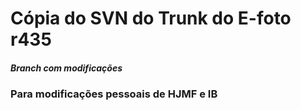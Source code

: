 # Cópia do SVN do Trunk do E-foto r435
##### Branch com modificações
### Para modificações pessoais de HJMF e IB
